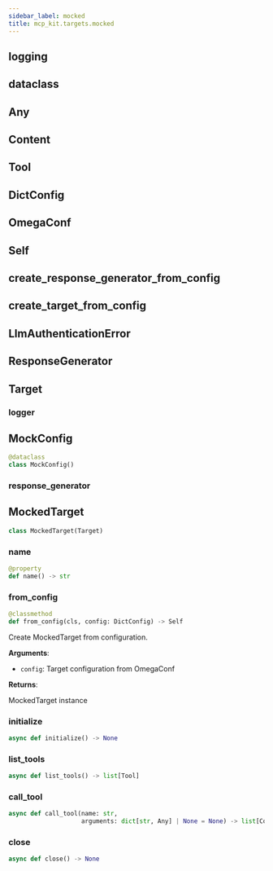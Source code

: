 ```yaml
---
sidebar_label: mocked
title: mcp_kit.targets.mocked
---
```


## logging

## dataclass

## Any

## Content

## Tool

## DictConfig

## OmegaConf

## Self

## create\_response\_generator\_from\_config

## create\_target\_from\_config

## LlmAuthenticationError

## ResponseGenerator

## Target

### logger

## MockConfig

```python
@dataclass
class MockConfig()
```

### response\_generator

## MockedTarget

```python
class MockedTarget(Target)
```

### name

```python
@property
def name() -> str
```

### from\_config

```python
@classmethod
def from_config(cls, config: DictConfig) -> Self
```

Create MockedTarget from configuration.

**Arguments**:

- `config`: Target configuration from OmegaConf

**Returns**:

MockedTarget instance

### initialize

```python
async def initialize() -> None
```

### list\_tools

```python
async def list_tools() -> list[Tool]
```

### call\_tool

```python
async def call_tool(name: str,
                    arguments: dict[str, Any] | None = None) -> list[Content]
```

### close

```python
async def close() -> None
```

